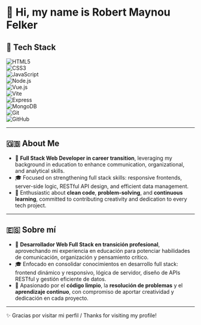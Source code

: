 # 👋 Hi, my name is Robert Maynou Felker

## 🚀 Tech Stack  
![HTML5](https://img.shields.io/badge/-HTML5-E34F26?logo=html5&logoColor=white)  
![CSS3](https://img.shields.io/badge/-CSS3-1572B6?logo=css3&logoColor=white)  
![JavaScript](https://img.shields.io/badge/-JavaScript-F7DF1E?logo=javascript&logoColor=black)  
![Node.js](https://img.shields.io/badge/-Node.js-339933?logo=node.js&logoColor=white)  
![Vue.js](https://img.shields.io/badge/-Vue.js-4FC08D?logo=vue.js&logoColor=white)  
![Vite](https://img.shields.io/badge/-Vite-646CFF?logo=vite&logoColor=white)  
![Express](https://img.shields.io/badge/-Express-000000?logo=express&logoColor=white)  
![MongoDB](https://img.shields.io/badge/-MongoDB-47A248?logo=mongodb&logoColor=white)  
![Git](https://img.shields.io/badge/-Git-F05032?logo=git&logoColor=white)  
![GitHub](https://img.shields.io/badge/-GitHub-181717?logo=github&logoColor=white)  

---

## 🇬🇧 About Me  
- 🚀 **Full Stack Web Developer in career transition**, leveraging my background in education to enhance communication, organizational, and analytical skills.  
- 🎓 Focused on strengthening full stack skills: responsive frontends, server-side logic, RESTful API design, and efficient data management.  
- 🔧 Enthusiastic about **clean code**, **problem-solving**, and **continuous learning**, committed to contributing creativity and dedication to every tech project.

---

## 🇪🇸 Sobre mí  
- 🚀 **Desarrollador Web Full Stack en transición profesional**, aprovechando mi experiencia en educación para potenciar habilidades de comunicación, organización y pensamiento crítico.  
- 🎓 Enfocado en consolidar conocimientos en desarrollo full stack: frontend dinámico y responsivo, lógica de servidor, diseño de APIs RESTful y gestión eficiente de datos.  
- 🔧 Apasionado por el **código limpio**, la **resolución de problemas** y el **aprendizaje continuo**, con compromiso de aportar creatividad y dedicación en cada proyecto.  

---

✨ Gracias por visitar mi perfil / Thanks for visiting my profile!  
